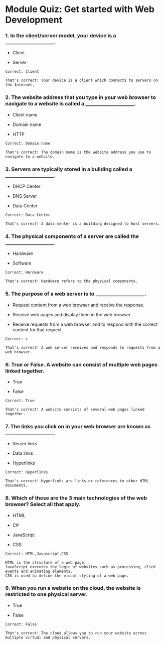 # Module Quiz: Get started with Web Development

### 1. In the client/server model, your device is a ____________________.

- Client

- Server

```
Correct: Client

That's correct! Your device is a client which connects to servers on the Internet.
```



### 2. The website address that you type in your web browser to navigate to a website is called a ____________________.

- Client name

- Domain name

- HTTP

```
Correct: Domain name

That's correct! The domain name is the website address you use to navigate to a website.
```



### 3. Servers are typically stored in a building called a ____________________.

- DHCP Center

- DNS Server

- Data Center

```
Correct: Data Center

That's correct! A data center is a building designed to host servers.
```



### 4. The physical components of a server are called the ____________________.

- Hardware

- Software

```
Correct: Hardware

That's correct! Hardware refers to the physical components.
```



### 5. The purpose of a web server is to ____________________.

- Request content from a web browser and receive the response.

- Receive web pages and display them in the web browser.

- Receive requests from a web browser and to respond with the correct content for that request.

```
Correct: c

That's correct! A web server receives and responds to requests from a web browser.
```



### 6. True or False. A website can consist of multiple web pages linked together.

- True

- False

```
Correct: True

That's correct! A website consists of several web pages linked together.
```



### 7. The links you click on in your web browser are known as ____________________.

- Server links

- Data links

- Hyperlinks

```
Correct: Hyperlinks

That's correct! Hyperlinks are links or references to other HTML documents.
```



### 8. Which of these are the 3 main technologies of the web browser? Select all that apply.

- HTML

- C#

- JavaScript

- CSS

```
Correct: HTML,Javascript,CSS

HTML is the structure of a web page.
JavaScript executes the logic of websites such as processing, click events and animating elements.
CSS is used to define the visual styling of a web page.
```



### 9. When you run a website on the cloud, the website is restricted to one physical server.

- True

- False

```
Correct: False

That's correct! The cloud allows you to run your website across multiple virtual and physical servers.
```

